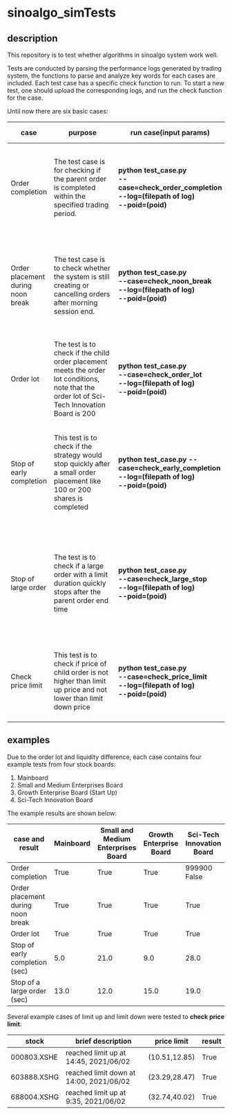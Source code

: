 # sinoalgo_simTests

## description
This repository is to test whether algorithms in sinoalgo system work well. 

Tests are conducted by parsing the performance logs generated by trading system, the functions to parse and analyze key words for each cases are included. Each test case has a specific check function to run. To start a new test, one should upload the corresponding logs, and run the check function for the case.

Until now there are six basic cases:

|case|purpose|run case(input params)|expected result|failed result|eg|
|----|----|---|---|----|----|
|Order completion|<div style="width: 100pt">The test case is for checking if the parent order is completed within the specified trading period.|**python test_case.py <br>--case=check\_order\_completion <br>--log=(filepath of log) <br>--poid=(poid)**|If the parent order is completed, returns true. Note that order lot is taken into consider.|If there are remaining shares after endtime, print filled size and return false.|10000(completed order)<br>True(normal)|
|Order placement during noon break|<div style="width: 100pt">The test case is to check whether the system is still creating or cancelling orders after morning session end.|**python test_case.py <br>--case=check\_noon\_break <br>--log=(filepath of log) <br>--poid=(poid)**|If there is no order placement during noon break, return true|If any order creating or cancelling request is made during noon break, the return false.|True(normal)|
|Order lot|<div style="width: 100pt">The test is to check if the child order placement meets the order lot conditions, note that the order lot of Sci-Tech Innovation Board is 200|**python test_case.py <br>--case=check\_order\_lot <br>--log=(filepath of log) <br>--poid=(poid)**|The child order size should be 100 shares or its integer multiples(>=200 for Sci-tech stocks), return true.|If any child order size does not meet the order lot condition, return false|True(normal)|
|Stop of early completion|<div style="width: 100pt">This test is to check if the strategy would stop quickly after a small order placement like 100 or 200 shares is completed|**python test_case.py --case=check\_early\_completion <br>--log=(filepath of log) <br>--poid=(poid)**|After a small parent order is completed, the strategy for the order should stop immediately. This case returns the interval between stop time and complete time.| The interval between stop time and complete time is large even with a strong liquidity|12(time interval)|
|Stop of large order|<div style="width: 100pt">The test is to check if a large order with a limit duration quickly stops after the parent order end time|**python test_case.py <br>--case=check\_large\_stop <br>--log=(filepath of log) <br>--poid=(poid)**|When it reach the end time of a parent order which is not completed yet, the strategy should stop immediately. This case returns the time interval between stop time and end time|The interval between stop time and end time is large even with a strong liquidity|15(time interval)|
|Check price limit|This test is to check if price of child order is not higher than limit up price and not lower than limit down price|**python test_case.py <br>--case=check\_price\_limit <br>--log=(filepath of log) <br>--poid=(poid)**|The price of every child order should not exceed the price limit, a successful test returns true|If any child order has a price exceeding the price limit, returns false|True(normal)|

## examples
Due to the order lot and liquidity difference, each case contains four example tests from four stock boards: 

1. Mainboard
2. Small and Medium Enterprises Board
3. Growth Enterprise Board (Start Up)
4. Sci-Tech Innovation Board

The example results are shown below:

|case and result|Mainboard|Small and Medium Enterprises Board|Growth Enterprise Board|Sci-Tech Innovation Board|
|---|---|---|---|---|
|Order completion|True|True|True|999900<br>False|
|Order placement during noon break|True|True|True|True|
|Order lot|True|True|True|True|
|Stop of early completion (sec)|5.0|21.0|9.0|28.0|
|Stop of a large order (sec)|13.0|12.0|15.0|19.0|

Several example cases of limit up and limit down were tested to **check price limit**:

|stock|brief description|price limit|result|
|---|---|---|---|
|000803.XSHE|reached limit up at 14:45, 2021/06/02|(10.51,12.85)|True|
|603888.XSHG|reached limit down at 14:00, 2021/06/02|(23.29,28.47)|True|
|688004.XSHG|reached limit up at 9:35, 2021/06/02|(32.74,40.02)|True|
